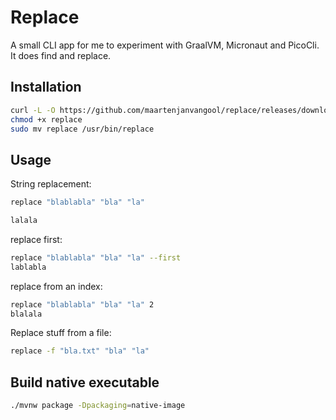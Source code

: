 # Replace

A small CLI app for me to experiment with GraalVM, Micronaut and PicoCli. It does find and replace. 

## Installation
```bash
curl -L -O https://github.com/maartenjanvangool/replace/releases/download/0.2/replace
chmod +x replace
sudo mv replace /usr/bin/replace
```

## Usage
String replacement: 
```bash
replace "blablabla" "bla" "la"

lalala 
```

replace first:
```bash
replace "blablabla" "bla" "la" --first
lablabla 
```

replace from an index:
```bash
replace "blablabla" "bla" "la" 2
blalala
```

Replace stuff from a file:
```bash
replace -f "bla.txt" "bla" "la"
```

## Build native executable

```bash
./mvnw package -Dpackaging=native-image
```
